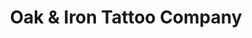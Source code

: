 ---
title: "Oak & Iron Tattoo Company"
url: /sebastian/oak-and-iron-tattoo-company/
shop: tattoo
---